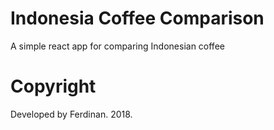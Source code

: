 # Indonesia Coffee Comparison
A simple react app for comparing Indonesian coffee

# Copyright
Developed by Ferdinan. 2018.